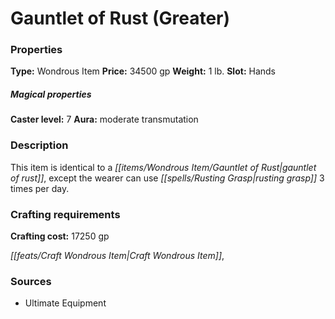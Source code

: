 ﻿---
Title: "Gauntlet of Rust (Greater)"
Type: "Wondrous Item"
Price: "34500 gp"
Weight: "1 lb."
Slot: "Hands"
Caster level: "7"
Aura: "moderate transmutation"
Description: |
  "This item is identical to a _gauntlet of rust_, except the wearer can use _rusting grasp_ 3 times per day."
Crafting cost: "17250 gp"
Sources: "['Ultimate Equipment']"
---

# Gauntlet of Rust (Greater)

### Properties

**Type:** Wondrous Item **Price:** 34500 gp **Weight:** 1 lb. **Slot:** Hands

##### Magical properties

**Caster level:** 7 **Aura:** moderate transmutation

### Description

This item is identical to a _[[items/Wondrous Item/Gauntlet of Rust|gauntlet of rust]]_, except the wearer can use _[[spells/Rusting Grasp|rusting grasp]]_ 3 times per day.

### Crafting requirements

**Crafting cost:** 17250 gp

_[[feats/Craft Wondrous Item|Craft Wondrous Item]]_,

### Sources

* Ultimate Equipment
